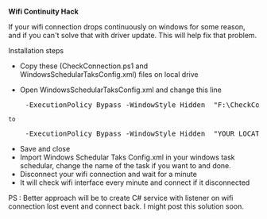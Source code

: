 <b>Wifi Continuity Hack</b>

If your wifi connection drops continuously on windows for some reason, and if you can't solve that with driver update. 
This will help fix that problem. 

Installation steps 

- Copy these (CheckConnection.ps1 and WindowsSchedularTaksConfig.xml) files on local drive 

- Open WindowsSchedularTaksConfig.xml and change this line

<pre>
    <Arguments>-ExecutionPolicy Bypass -WindowStyle Hidden  "F:\CheckConnection.ps1 sankalp" -NoProfile -Noninteractive</Arguments>
</pre>
    to 

<pre>
    <Arguments>-ExecutionPolicy Bypass -WindowStyle Hidden  "YOUR_LOCATION\CheckConnection.ps1 YOUR_SID" -NoProfile -Noninteractive</Arguments>
</pre>   

- Save and close
- Import Windows Schedular Taks Config.xml in your windows task schedular, change the name of the task if you want to and done. 
- Disconnect your wifi connection and wait for a minute
- It will check wifi interface every minute and connect if it disconnected


PS : Better approach will be to create C# service with listener on wifi connection lost event and connect back. I might post this solution soon.
